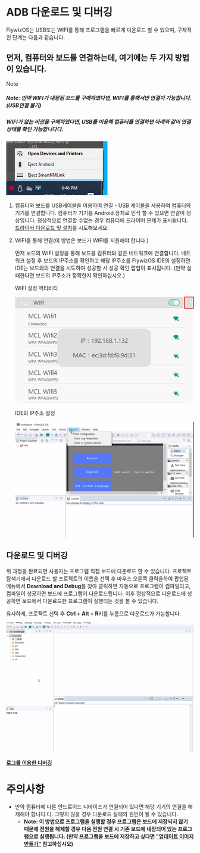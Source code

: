 
# ADB 다운로드 및 디버깅
FlywizOS는 USB또는 WIFI를 통해 프로그램을 빠르게 다운로드 할 수 있으며, 구체적인 단계는 다음과 같습니다.

## 먼저, 컴퓨터와 보드를 연결하는데, 여기에는 두 가지 방법이 있습니다.
> [!Note]
>
> ##### Note: 만약 WIFI가 내장된 보드를 구매하였다면, WIFI를 통해서만 연결이 가능합니다.(USB연결 불가)
>
> ##### WIFI가 없는 버전을 구매하였다면, USB를 이용해 컴퓨터를 연결하면 아래와 같이 연결 상태를 확인 가능합니다다.
>
> ![](assets/ide/ADB.jpg)

 1. 컴퓨터와 보드를 USB케이블을 이용하여 연결 - USB 케이블을 사용하여 컴퓨터와 기기를 연결합니다. 컴퓨터가 기기를 Android 장치로 인식 할 수 있으면 연결이 정상입니다. 정상적으로 연결할 수없는 경우 컴퓨터에 드라이버 문제가 표시됩니다. [드라이버 다운로드 및 설치](install_adb_driver.md)를 시도해보세요.

 2. WIFI를 통해 연결(이 방법은 보드가 WIFI를 지원해야 합니다.)

    먼저 보드의 WIFI 설정을 통해 보드를 컴퓨터와 같은 네트워크에 연결합니다. 네트워크 설정 후 보드의 IP주소를 확인하고 해당 IP주소를 FlywizOS IDE의  설정하면 IDE는 보드와의 연결을 시도하여 성공할 시 성공 확인 팝업이 표시됩니다. (만약 실패한다면 보드의 IP주소가 정확한지 확인하십시오.)

    WIFI 설정 액티비티

    ![](assets/ide/wifi_ip.jpg)  

    

    IDE의 IP주소 설정

    ![](assets/ide/config_ip.gif)  





## 다운로드 및 디버깅
 위 과정을 완료되면 사용자는 프로그램 직접 보드에 다운로드 할 수 있습니다. 프로젝트 탐색기에서 다운로드 할 프로젝트의 이름을 선택 후 마우스 오른쪽 클릭을하여 팝업된 메뉴에서 **Download and Debug**를 찾아 클릭하면 자동으로 프로그램이 컴파일되고, 컴파일이 성공하면 보드에 프로그램이 다운로드됩니다. 이후 정상적으로 다운로드에 성공하면 보드에서 다운로드한 프로그램이 실행되는 것을 볼 수 있습니다. 

 유사하게, 프로젝트 선택 후 **Ctrl + Alt + R**키를 누름으로 다운로드가 가능합니다.

![](assets/ide/launch_adb.gif)

[**로그를 이용한 디버깅**](logcat.md)



# 주의사항
* 만약 컴퓨터에 다른 안드로이드 디바이스가 연결되어 있다면 해당 기기의 연결을 해제해야 합니다.다. 그렇지 않을 경우 다운로드 실패의 원인이 될 수 있습니다.
    * **<span id="adb_run_tip">Note</span>: 이 방법으로 프로그램을 실행할 경우 프로그램은 보드에 저장되지 않기 때문에 전원을 해제할 경우 다음 전원 연결 시 기존 보드에 내장되어 있는 프로그램으로 실행됩니다. (만약 프로그램을 보드에 저장하고 싶다면 ["업데이트 이미지 만들기"](make_image.md)  참고하십시오)**